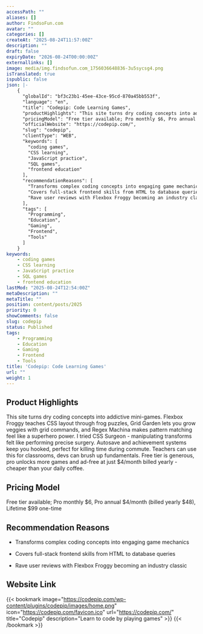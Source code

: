 ```yaml
---
accessPath: ""
aliases: []
author: FindsoFun.com
avatar: ""
categories: []
createAt: "2025-08-24T11:57:00Z"
description: ""
draft: false
expiryDate: "2026-08-24T00:00:00Z"
externallinks: []
image: media/img.findsofun.com_1756036648836-3u5sycsg4.png
isTranslated: true
ispublic: false
json: |-
    {
      "globalId": "bf3c23b1-45ee-43ce-95cd-870a45bb553f",
      "language": "en",
      "title": "Codepip: Code Learning Games",
      "productHighlights": "This site turns dry coding concepts into addictive mini-games. Flexbox Froggy teaches CSS layout through frog puzzles, Grid Garden lets you grow veggies with grid commands, and Regex Machina makes pattern matching feel like a superhero power. I tried CSS Surgeon - manipulating transforms felt like performing precise surgery. Autosave and achievement systems keep you hooked, perfect for killing time during commute. Teachers can use this for classrooms, devs can brush up fundamentals. Free tier is generous, pro unlocks more games and ad-free at just $4/month billed yearly - cheaper than your daily coffee.",
      "pricingModel": "Free tier available; Pro monthly $6, Pro annual $4/month (billed yearly $48), Lifetime $99 one-time",
      "officialWebsite": "https://codepip.com/",
      "slug": "codepip",
      "clientType": "WEB",
      "keywords": [
        "coding games",
        "CSS learning",
        "JavaScript practice",
        "SQL games",
        "frontend education"
      ],
      "recommendationReasons": [
        "Transforms complex coding concepts into engaging game mechanics",
        "Covers full-stack frontend skills from HTML to database queries",
        "Rave user reviews with Flexbox Froggy becoming an industry classic"
      ],
      "tags": [
        "Programming",
        "Education",
        "Gaming",
        "Frontend",
        "Tools"
      ]
    }
keywords:
    - coding games
    - CSS learning
    - JavaScript practice
    - SQL games
    - frontend education
lastMod: "2025-08-24T12:54:00Z"
metaDescription: ""
metaTitle: ""
position: content/posts/2025
priority: 0
showComments: false
slug: codepip
status: Published
tags:
    - Programming
    - Education
    - Gaming
    - Frontend
    - Tools
title: 'Codepip: Code Learning Games'
url: ""
weight: 1
---
```

## Product Highlights
This site turns dry coding concepts into addictive mini-games. Flexbox Froggy teaches CSS layout through frog puzzles, Grid Garden lets you grow veggies with grid commands, and Regex Machina makes pattern matching feel like a superhero power. I tried CSS Surgeon - manipulating transforms felt like performing precise surgery. Autosave and achievement systems keep you hooked, perfect for killing time during commute. Teachers can use this for classrooms, devs can brush up fundamentals. Free tier is generous, pro unlocks more games and ad-free at just $4/month billed yearly - cheaper than your daily coffee.

## Pricing Model
<!--more-->Free tier available; Pro monthly $6, Pro annual $4/month (billed yearly $48), Lifetime $99 one-time

## Recommendation Reasons
- Transforms complex coding concepts into engaging game mechanics

- Covers full-stack frontend skills from HTML to database queries

- Rave user reviews with Flexbox Froggy becoming an industry classic

## Website Link
{{< bookmark image="https://codepip.com/wp-content/plugins/codepip/images/home.png" icon="https://codepip.com/favicon.ico" url="https://codepip.com/" title="Codepip" description="Learn to code by playing games" >}}
{{< /bookmark >}}

